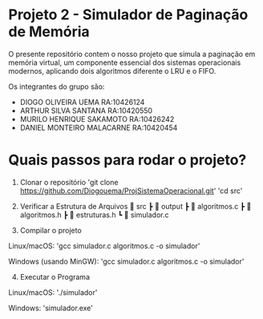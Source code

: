 # **Projeto 2** - Simulador de Paginação de Memória

O presente repositório contem o nosso projeto que simula a paginação em memória virtual, um componente essencial dos sistemas operacionais modernos, aplicando dois algoritmos diferente o LRU e o FIFO.

Os integrantes do grupo são:

* DIOGO OLIVEIRA UEMA           RA:10426124
* ARTHUR SILVA SANTANA          RA:10420550
* MURILO HENRIQUE SAKAMOTO      RA:10426242  
* DANIEL MONTEIRO MALACARNE     RA:10420454

# Quais passos para rodar o projeto?

1. Clonar o repositório
'git clone https://github.com/Diogouema/ProjSistemaOperacional.git'
'cd src'

2. Verificar a Estrutura de Arquivos
📁 src
 ┣ 📁 output
 ┣ 📄 algoritmos.c
 ┣ 📄 algoritmos.h
 ┣ 📄 estruturas.h
 ┗ 📄 simulador.c

3. Compilar o projeto

Linux/macOS:
'gcc simulador.c algoritmos.c -o simulador'
 
Windows (usando MinGW):
'gcc simulador.c algoritmos.c -o simulador'

4. Executar o Programa

Linux/macOS:
'./simulador'

Windows:
'simulador.exe'